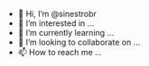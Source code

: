 - 👋 Hi, I’m @sinestrobr
- 👀 I’m interested in ...
- 🌱 I’m currently learning ...
- 💞️ I’m looking to collaborate on ...
- 📫 How to reach me ...

<!---
sinestrobr/sinestrobr is a ✨ special ✨ repository because its `README.md` (this file) appears on your GitHub profile.
You can click the Preview link to take a look at your changes.
--->
